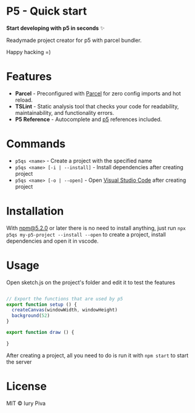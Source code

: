 # P5 - Quick start

**Start developing with p5 in seconds** ✨

Readymade project creator for p5 with parcel bundler.

Happy hacking =)

# Features

* **Parcel** - Preconfigured with [Parcel](https://parceljs.org) for zero config imports and hot reload.
* **TSLint** - Static analysis tool that checks your code for readability, maintainability, and functionality errors.
* **P5 Reference** - Autocomplete and [p5](https://p5js.org/reference/) references included.

# Commands
- `p5qs <name>` - Create a project with the specified name
- `p5qs <name> [-i | --install]` - Install dependencies after creating project
- `p5qs <name> [-o | --open]` - Open [Visual Studio Code](https://parceljs.org) after creating project

# Installation
With npm@5.2.0 or later there is no need to install anything, just run `npx p5qs my-p5-project --install --open` to create a project, install dependencies and open it in vscode.

# Usage
Open sketch.js on the project's folder and edit it to test the features

```javascript

// Export the functions that are used by p5
export function setup () {
  createCanvas(windowWidth, windowHeight)
  background(52)
}

export function draw () {
  
}

```

After creating a project, all you need to do is run it with `npm start` to start the server

# License

MIT © Iury Piva
